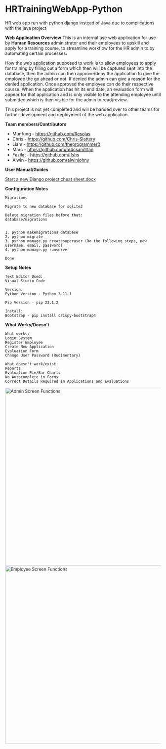 # HRTrainingWebApp-Python
HR web app run with python django instead of Java due to complications with the java project



**Web Application Overview**
This is an internal use web application for use by **Human Resources** administrator and their employees to upskill and apply for a training course, to streamline workflow for the HR admin to by automating certain processes.

How the web application supposed to work is to allow employees to apply for training by filling out a form which then will be captured sent into the database, then the admin can then approve/deny the application to give the employee the go ahead or not. If denied the admin can give a reason for the denied application. Once approved the employee can do their respective course. When the application has hit its end date, an evaluation form will appear for that application and is only visible to the attending employee until submitted which is then visible for the admin to read/review.

This project is not yet completed and will be handed over to other teams for further development and deployment of the web application.


**Team members/Contributors**
- Munfung - https://github.com/Resolas
- Chris - https://github.com/Chris-Slattery
- Liam - https://github.com/theprogrammer0
- Marc - https://github.com/m4csam1l1an
- Fazilat - https://github.com/ifshs
- Alwin - https://github.com/alwinjohny



**User Manual/Guides**


[Start a new Django project cheat sheet.docx](https://github.com/Resolas/HRTrainingWebApp-Python/files/12013876/Start.a.new.Django.project.cheat.sheet.docx)



**Configuration Notes**


    Migrations
    
    Migrate to new database for sqlite3
    
    Delete migration files before that:
    database/migrations
    
    
    1. python makemigrations database
    2. python migrate
    3. python manage.py createsuperuser (Do the following steps, new username, email, password)
    4. python manage.py runserver
    
    Done

**Setup Notes**

    Text Editor Used:
    Visual Studio Code

    Version:
    Python Version - Python 3.11.1

    Pip Version - pip 23.1.2

    Install:
    Bootstrap - pip install crispy-bootstrap4

**What Works/Doesn't**
    
    What works:
    Login System
    Register Employee
    Create New Application
    Evaluation Form
    Change User Password (Rudimentary)

    What doesn't work/exist:
    Reports
    Evaluation Pie/Bar Charts
    No Autocomplete in Forms
    Correct Details Required in Applications and Evaluations

<img width="576" alt="Admin Screen Functions" src="https://github.com/Resolas/HRTrainingWebApp-Python/assets/64108044/d2798c71-6bee-4728-925d-af09945b91db">

<img width="576" alt="Employee Screen Functions" src="https://github.com/Resolas/HRTrainingWebApp-Python/assets/64108044/fe0ca96b-0021-46d4-b9b9-0656137cbdb7">



    

